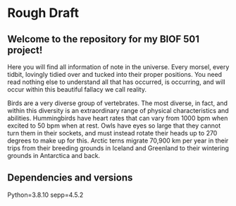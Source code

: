 # Rough Draft

## Welcome to the repository for my BIOF 501 project!

Here you will find all information of note in the universe. Every morsel, every tidbit, lovingly tidied over and tucked into their proper positions. You need read nothing else to understand all that has occurred, is occurring, and will occur within this beautiful fallacy we call reality.

Birds are a very diverse group of vertebrates. The most diverse, in fact, and within this diversity is an extraordinary range of physical characteristics and abilities. Hummingbirds have heart rates that can vary from 1000 bpm when excited to 50 bpm when at rest. Owls have eyes so large that they cannot turn them in their sockets, and must instead rotate their heads up to 270 degrees to make up for this. Arctic terns migrate 70,900 km per year in their trips from their breeding grounds in Iceland and Greenland to their wintering grounds in Antarctica and back.



## Dependencies and versions
Python=3.8.10
sepp=4.5.2